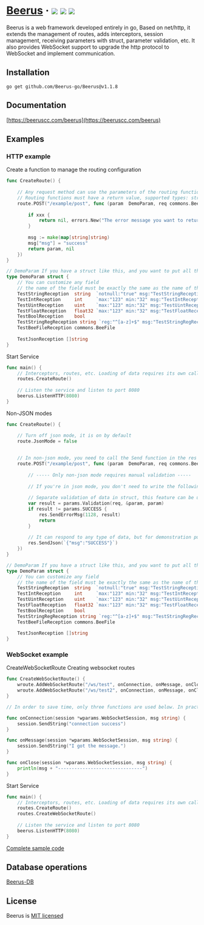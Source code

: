 <h1> 
    <a href="https://beeruscc.com">Beerus</a> ·
    <img src="https://img.shields.io/badge/licenes-MIT-brightgreen.svg"/> 
    <img src="https://img.shields.io/badge/golang-1.17.3-brightgreen.svg"/> 
    <img src="https://img.shields.io/badge/release-tags-brightgreen.svg"/>
</h1>

Beerus is a web framework developed entirely in go, 
Based on net/http, it extends the management of routes, adds interceptors, session management, 
receiving parameters with struct, parameter validation, etc. 
It also provides WebSocket support to upgrade the http protocol to WebSocket and implement communication.

## Installation

```shell
go get github.com/Beerus-go/Beerus@v1.1.8
```

## Documentation

[https://beeruscc.com/beerus](https://beeruscc.com/beerus)

## Examples

### HTTP example

Create a function to manage the routing configuration

```go
func CreateRoute() {
    
    // Any request method can use the parameters of the routing function to receive the request parameters
    // Routing functions must have a return value, supported types: struct, map, array
    route.POST("/example/post", func (param  DemoParam, req commons.BeeRequest, res commons.BeeResponse) (map[string]string, error) {
    
        if xxx {
            return nil, errors.New("The error message you want to return to the front-end")
        }
        
        msg := make(map[string]string)
        msg["msg"] = "success"
        return param, nil
    })
}

// DemoParam If you have a struct like this, and you want to put all the parameters from the request into this struct
type DemoParam struct {
    // You can customize any field
    // the name of the field must be exactly the same as the name of the requested parameter, and is case-sensitive
    TestStringReception  string  `notnull:"true" msg:"TestStringReception Cannot be empty" routes:"/example/put"`
    TestIntReception     int     `max:"123" min:"32" msg:"TestIntReception The value range must be between 32 - 123" routes:"/example/post"`
    TestUintReception    uint    `max:"123" min:"32" msg:"TestUintReception The value range must be between 32 - 123"`
    TestFloatReception   float32 `max:"123" min:"32" msg:"TestFloatReception The value range must be between 32 - 123"`
    TestBoolReception    bool
    TestStringRegReception string `reg:"^[a-z]+$" msg:"TestStringRegReception Does not meet the regular"`
    TestBeeFileReception commons.BeeFile
    
    TestJsonReception []string
}
```

Start Service

```go
func main() {
    // Interceptors, routes, etc. Loading of data requires its own calls
    routes.CreateRoute()
    
    // Listen the service and listen to port 8080
    beerus.ListenHTTP(8080)
}
```

Non-JSON modes

```go
func CreateRoute() {

    // Turn off json mode, it is on by default
    route.JsonMode = false
    
	
    // In non-json mode, you need to call the Send function in the res object yourself to return the data
    route.POST("/example/post", func (param  DemoParam, req commons.BeeRequest, res commons.BeeResponse) {
        
        // ----- Only non-json mode requires manual validation -----
        
        // If you're in json mode, you don't need to write the following code
        
        // Separate validation of data in struct, this feature can be used independently in any case and is not limited to the routing layer.
        var result = params.Validation(req, &param, param)
        if result != params.SUCCESS {
            res.SendErrorMsg(1128, result)
            return
        }
        
        // It can respond to any type of data, but for demonstration purposes we are still using json here.
        res.SendJson(`{"msg":"SUCCESS"}`)
    })
}

// DemoParam If you have a struct like this, and you want to put all the parameters from the request into this struct
type DemoParam struct {
    // You can customize any field
    // the name of the field must be exactly the same as the name of the requested parameter, and is case-sensitive
    TestStringReception  string  `notnull:"true" msg:"TestStringReception Cannot be empty" routes:"/example/put"`
    TestIntReception     int     `max:"123" min:"32" msg:"TestIntReception The value range must be between 32 - 123" routes:"/example/post"`
    TestUintReception    uint    `max:"123" min:"32" msg:"TestUintReception The value range must be between 32 - 123"`
    TestFloatReception   float32 `max:"123" min:"32" msg:"TestFloatReception The value range must be between 32 - 123"`
    TestBoolReception    bool
    TestStringRegReception string `reg:"^[a-z]+$" msg:"TestStringRegReception Does not meet the regular"`
    TestBeeFileReception commons.BeeFile
    
    TestJsonReception []string
}
```

### WebSocket example

CreateWebSocketRoute Creating websocket routes

```go
func CreateWebSocketRoute() {
	wroute.AddWebSocketRoute("/ws/test", onConnection, onMessage, onClose)
	wroute.AddWebSocketRoute("/ws/test2", onConnection, onMessage, onClose)
}

// In order to save time, only three functions are used below. In practice, you can configure a set of functions for each wroute

func onConnection(session *wparams.WebSocketSession, msg string) {
	session.SendString("connection success")
}

func onMessage(session *wparams.WebSocketSession, msg string) {
	session.SendString("I got the message.")
}

func onClose(session *wparams.WebSocketSession, msg string) {
    println(msg + "-------------------------------")
}
```

Start Service

```go
func main() {
    // Interceptors, routes, etc. Loading of data requires its own calls
    routes.CreateRoute()
    routes.CreateWebSocketRoute()
    
    // Listen the service and listen to port 8080
    beerus.ListenHTTP(8080)
}
```

[Complete sample code](https://github.com/yuyenews/Beerus/tree/master/example)

## Database operations

[Beerus-DB](https://github.com/yuyenews/Beerus-DB)

## License

Beerus is [MIT licensed](https://github.com/yuyenews/Beerus/blob/master/LICENSE)
